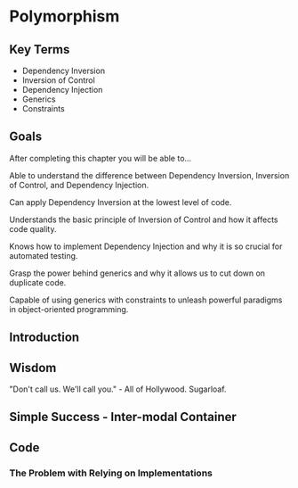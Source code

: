 # Polymorphism

## Key Terms

- Dependency Inversion
- Inversion of Control
- Dependency Injection
- Generics
- Constraints

## Goals

After completing this chapter you will be able to...

Able to understand the difference between Dependency Inversion, Inversion of Control, and Dependency Injection.

Can apply Dependency Inversion at the lowest level of code.

Understands the basic principle of Inversion of Control and how it affects code quality.

Knows how to implement Dependency Injection and why it is so crucial for automated testing.

Grasp the power behind generics and why it allows us to cut down on duplicate code.

Capable of using generics with constraints to unleash powerful paradigms in object-oriented programming.

## Introduction

## Wisdom

"Don't call us. We'll call you." - All of Hollywood. Sugarloaf.

## Simple Success - Inter-modal Container

## Code

### The Problem with Relying on Implementations

